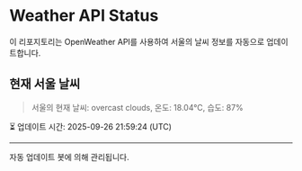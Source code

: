 
# Weather API Status

이 리포지토리는 OpenWeather API를 사용하여 서울의 날씨 정보를 자동으로 업데이트합니다.

## 현재 서울 날씨
> 서울의 현재 날씨: overcast clouds, 온도: 18.04°C, 습도: 87%

⏳ 업데이트 시간: 2025-09-26 21:59:24 (UTC)

---
자동 업데이트 봇에 의해 관리됩니다.
